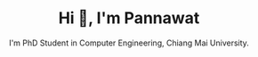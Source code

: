 <h1 align="center">Hi 👋, I'm Pannawat</h1>
<p align="center">I'm PhD Student in Computer Engineering, Chiang Mai University.</p>
